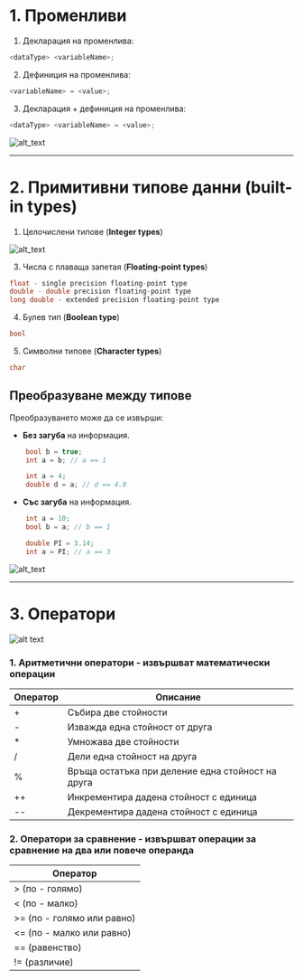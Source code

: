 # 1. Променливи

1. Декларация на променлива:
```c++
<dataType> <variableName>;
```
2. Дефиниция на променлива:
```c++
<variableName> = <value>;
```
3. Декларация + дефиниция на променлива:
```c++
<dataType> <variableName> = <value>;
```
![alt_text](https://i.ibb.co/LQRmXb2/Decl-And-Init-Of-Var.png)

---

# 2. Примитивни типове данни (built-in types)

1. Целочислени типове (**Integer types**)

![alt_text](https://i.ibb.co/QJGC8dN/Int.png)

3. Числа с плаваща запетая (**Floating-point types**)
```c++
float - single precision floating-point type  
double - double precision floating-point type  
long double - extended precision floating-point type
```

4. Булев тип (**Boolean type**)
```c++
bool
```

5. Символни типове (**Character types**)
```c++
char
```

## Преобразуване между типове

Преобразуването може да се извърши:

 - **Без загуба** на информация.
```c++
	bool b = true;
	int a = b; // a == 1
```
```c++
	int a = 4; 
	double d = a; // d == 4.0 
```

 - **Със загуба** на информация.
```c++
	int a = 10;
	bool b = a; // b == 1 
```
```c++
	double PI = 3.14;
	int a = PI; // a == 3
```

![alt_text](https://i.ibb.co/6r30mB4/Conversion.png)

---

# 3. Оператори

![alt text](https://i.ibb.co/zGQYpDK/Operator.png)

 ### 1. Аритметични оператори - извършват математически операции
|Оператор|Описание|
|--|--|
|+|Събира две стойности|
|-|Изважда една стойност от друга|
|*|Умножава две стойности|
|/|Дели една стойност на друга|
|%|Връща остатъка при деление една стойност на друга|
|++|Инкрементира дадена стойност с единица|
|-\-|Декрементира дадена стойност с единица|

 ### 2. Оператори за сравнение - извършват операции за сравнение на два или повече операнда
|Оператор|
|--|
| > (по - голямо) |
| < (по - малко) |
| >= (по - голямо или равно) |
| <= (по - малко или равно) |
| == (равенство) |
| != (различие) |
